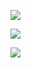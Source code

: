 ![](https://www.nta.go.jp/tmp/1d621f6c-d9d1-4ed1-8b3f-418988ee72ab/images/852d48572b4359b7f17ad84e60fcaa61c6cd52c7b50deb7c8cb68191cc23b91b.jpg)

![](https://www.nta.go.jp/tmp/1d621f6c-d9d1-4ed1-8b3f-418988ee72ab/images/8cf1a33480b60a3b61f93256625cfcceb2eebe0d50d5af4dfe76c6d32ffe4f2c.jpg)

![](https://www.nta.go.jp/tmp/1d621f6c-d9d1-4ed1-8b3f-418988ee72ab/images/ba9864b7a7555724c3a47492dd5959da1797d60adb4d1873b32a9053cfd2f4b6.jpg)